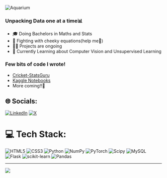 ![Aquarium](https://github.com/RijalChirayu/RijalChirayu/assets/96905082/e6328b5a-f739-48a1-9862-724637f840bb)


### Unpacking Data one at a time📊
- 🎓 Doing Bachelors in  Maths and Stats
- 🧐 Fighting with cheeky equations(help me🫨)
- 🏃‍♂️ Projects are ongoing
- 📔 Currently Learning about Computer Vision and Unsupervised Learning

### Few bits of code I wrote!
- [Cricket-StatsGuru](https://github.com/ankman007/cricket-statsguru)
- [Kaggle Notebooks](https://www.kaggle.com/chirayurijal/code)
- More coming!!🌚


## 🌐 Socials:
[![LinkedIn](https://img.shields.io/badge/LinkedIn-%230077B5.svg?logo=linkedin&logoColor=white)](https://linkedin.com/in/https://www.linkedin.com/in/chirayu-rijal-044549267/) [![X](https://img.shields.io/badge/X-black.svg?logo=X&logoColor=white)](https://x.com/https://twitter.com/chirayu_ri97191) 

# 💻 Tech Stack:
![HTML5](https://img.shields.io/badge/html5-%23E34F26.svg?style=for-the-badge&logo=html5&logoColor=white)
![CSS3](https://img.shields.io/badge/css3-%231572B6.svg?style=for-the-badge&logo=css3&logoColor=white)
![Python](https://img.shields.io/badge/python-3670A0?style=for-the-badge&logo=python&logoColor=ffdd54)
![NumPy](https://img.shields.io/badge/numpy-%23013243.svg?style=for-the-badge&logo=numpy&logoColor=white) ![PyTorch](https://img.shields.io/badge/PyTorch-%23EE4C2C.svg?style=for-the-badge&logo=PyTorch&logoColor=white) ![Scipy](https://img.shields.io/badge/SciPy-%230C55A5.svg?style=for-the-badge&logo=scipy&logoColor=%white) ![MySQL](https://img.shields.io/badge/mysql-%2300000f.svg?style=for-the-badge&logo=mysql&logoColor=white) ![Flask](https://img.shields.io/badge/flask-%23000.svg?style=for-the-badge&logo=flask&logoColor=white) 
![scikit-learn](https://img.shields.io/badge/scikit--learn-%23F7931E.svg?style=for-the-badge&logo=scikit-learn&logoColor=white)
![Pandas](https://img.shields.io/badge/pandas-%23150458.svg?style=for-the-badge&logo=pandas&logoColor=white)



---
[![](https://visitcount.itsvg.in/api?id=RijalChirayu&icon=0&color=0)](https://visitcount.itsvg.in)

<!-- Proudly created with GPRM ( https://gprm.itsvg.in ) -->
  
